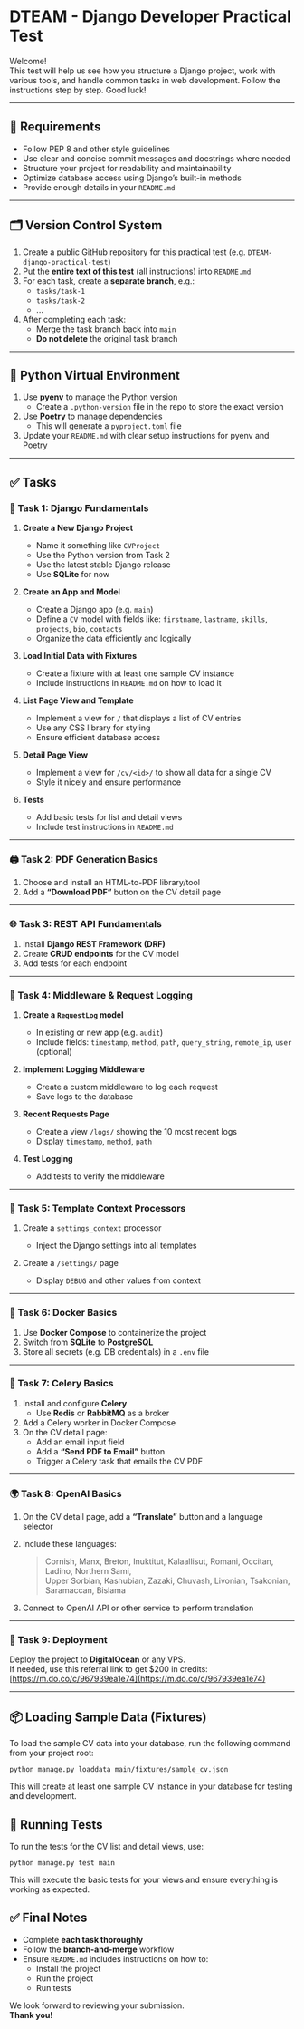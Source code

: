 # DTEAM - Django Developer Practical Test

Welcome!  
This test will help us see how you structure a Django project, work with various tools, and handle common tasks in web development. Follow the instructions step by step. Good luck!

---

## 🧾 Requirements

- Follow PEP 8 and other style guidelines  
- Use clear and concise commit messages and docstrings where needed  
- Structure your project for readability and maintainability  
- Optimize database access using Django’s built-in methods  
- Provide enough details in your `README.md`

---

## 🗂 Version Control System

1. Create a public GitHub repository for this practical test (e.g. `DTEAM-django-practical-test`)
2. Put the **entire text of this test** (all instructions) into `README.md`
3. For each task, create a **separate branch**, e.g.:
   - `tasks/task-1`
   - `tasks/task-2`
   - ...
4. After completing each task:
   - Merge the task branch back into `main`
   - **Do not delete** the original task branch

---

## 🐍 Python Virtual Environment

1. Use **pyenv** to manage the Python version
   - Create a `.python-version` file in the repo to store the exact version
2. Use **Poetry** to manage dependencies
   - This will generate a `pyproject.toml` file
3. Update your `README.md` with clear setup instructions for pyenv and Poetry

---

## ✅ Tasks

### 🧱 Task 1: Django Fundamentals

1. **Create a New Django Project**
   - Name it something like `CVProject`
   - Use the Python version from Task 2
   - Use the latest stable Django release
   - Use **SQLite** for now

2. **Create an App and Model**
   - Create a Django app (e.g. `main`)
   - Define a `CV` model with fields like: `firstname`, `lastname`, `skills`, `projects`, `bio`, `contacts`
   - Organize the data efficiently and logically

3. **Load Initial Data with Fixtures**
   - Create a fixture with at least one sample CV instance
   - Include instructions in `README.md` on how to load it

4. **List Page View and Template**
   - Implement a view for `/` that displays a list of CV entries
   - Use any CSS library for styling
   - Ensure efficient database access

5. **Detail Page View**
   - Implement a view for `/cv/<id>/` to show all data for a single CV
   - Style it nicely and ensure performance

6. **Tests**
   - Add basic tests for list and detail views
   - Include test instructions in `README.md`

---

### 🖨 Task 2: PDF Generation Basics

1. Choose and install an HTML-to-PDF library/tool  
2. Add a **“Download PDF”** button on the CV detail page

---

### 🌐 Task 3: REST API Fundamentals

1. Install **Django REST Framework (DRF)**  
2. Create **CRUD endpoints** for the CV model  
3. Add tests for each endpoint

---

### 🧩 Task 4: Middleware & Request Logging

1. **Create a `RequestLog` model**
   - In existing or new app (e.g. `audit`)
   - Include fields: `timestamp`, `method`, `path`, `query_string`, `remote_ip`, `user` (optional)

2. **Implement Logging Middleware**
   - Create a custom middleware to log each request
   - Save logs to the database

3. **Recent Requests Page**
   - Create a view `/logs/` showing the 10 most recent logs
   - Display `timestamp`, `method`, `path`

4. **Test Logging**
   - Add tests to verify the middleware

---

### 🧠 Task 5: Template Context Processors

1. Create a `settings_context` processor  
   - Inject the Django settings into all templates

2. Create a `/settings/` page  
   - Display `DEBUG` and other values from context

---

### 🐳 Task 6: Docker Basics

1. Use **Docker Compose** to containerize the project  
2. Switch from **SQLite** to **PostgreSQL**  
3. Store all secrets (e.g. DB credentials) in a `.env` file

---

### 🔁 Task 7: Celery Basics

1. Install and configure **Celery**  
   - Use **Redis** or **RabbitMQ** as a broker  
2. Add a Celery worker in Docker Compose  
3. On the CV detail page:
   - Add an email input field
   - Add a **“Send PDF to Email”** button  
   - Trigger a Celery task that emails the CV PDF

---

### 🌍 Task 8: OpenAI Basics

1. On the CV detail page, add a **“Translate”** button and a language selector  
2. Include these languages:

   > Cornish, Manx, Breton, Inuktitut, Kalaallisut, Romani, Occitan, Ladino, Northern Sami,  
   > Upper Sorbian, Kashubian, Zazaki, Chuvash, Livonian, Tsakonian, Saramaccan, Bislama

3. Connect to OpenAI API or other service to perform translation

---

### 🚀 Task 9: Deployment

Deploy the project to **DigitalOcean** or any VPS.  
If needed, use this referral link to get $200 in credits:  
[https://m.do.co/c/967939ea1e74](https://m.do.co/c/967939ea1e74)

---

## 📦 Loading Sample Data (Fixtures)

To load the sample CV data into your database, run the following command from your project root:

```
python manage.py loaddata main/fixtures/sample_cv.json
```

This will create at least one sample CV instance in your database for testing and development.

## 🧪 Running Tests

To run the tests for the CV list and detail views, use:

```
python manage.py test main
```

This will execute the basic tests for your views and ensure everything is working as expected.

## ✅ Final Notes

- Complete **each task thoroughly**
- Follow the **branch-and-merge** workflow
- Ensure `README.md` includes instructions on how to:
  - Install the project
  - Run the project
  - Run tests

We look forward to reviewing your submission.  
**Thank you!**
